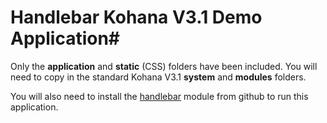 # Handlebar Kohana V3.1 Demo Application#

Only the **application** and **static** (CSS) folders have been included.  You will need to copy in the standard Kohana V3.1 **system** and **modules** folders.

You will also need to install the [handlebar](https://github.com/malkintower/handlebar) module from github to run this application.